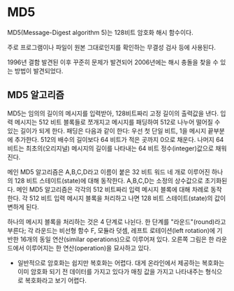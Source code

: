 MD5
================================
MD5(Message-Digest algorithm 5)는 128비트 암호화 해시 함수이다.

주로 프로그램이나 파일이 원본 그대로인지를 확인하는 무결성 검사 등에 사용된다.

1996년 결함 발견된 이후 꾸준히 문제가 발견되어 2006년에는 해시 충돌을 찾을 수 있는 방법이 발견되었다.


## MD5 알고리즘
MD5는 임의의 길이의 메시지를 입력받아, 128비트짜리 고정 길이의 출력값을 낸다. 입력 메시지는 512 비트 블록들로 쪼개지고 메시지를 패딩하여 512로 나누어 떨어질 수 있는 길이가 되게 한다. 패딩은 다음과 같이 한다: 우선 첫 단일 비트, 1을 메시지 끝부분에 추가한다. 512의 배수의 길이보다 64 비트가 적은 곳까지 0으로 채운다. 나머지 64 비트는 최초의(오리지널) 메시지의 길이를 나타내는 64 비트 정수(integer)값으로 채워진다.

메인 MD5 알고리즘은 A,B,C,D라고 이름이 붙은 32 비트 워드 네 개로 이루어진 하나의 128 비트 스테이트(state)에 대해 동작한다. A,B,C,D는 소정의 상수값으로 초기화된다. 메인 MD5 알고리즘은 각각의 512 비트짜리 입력 메시지 블록에 대해 차례로 동작한다. 각 512 비트 입력 메시지 블록을 처리하고 나면 128 비트 스테이트(state)의 값이 변하게 된다.

하나의 메시지 블록을 처리하는 것은 4 단계로 나뉜다. 한 단계를 "라운드"(round)라고 부른다; 각 라운드는 비선형 함수 F, 모듈라 덧셈, 레프트 로테이션(left rotation)에 기반한 16개의 동일 연산(similar operations)으로 이루어져 있다. 오른쪽 그림은 한 라운드에서 이루어지는 한 연산(operation)을 묘사하고 있다.


- 일반적으로 암호화는 쉽지만 복호화는 어렵다. 대게 온라인에서 제공하는 복호화는 이미 암호화 되기 전 데이터를 가지고 있다가 매칭 값을 가지고 나타내주는 형식으로 복호화라고 보기 어렵다.
